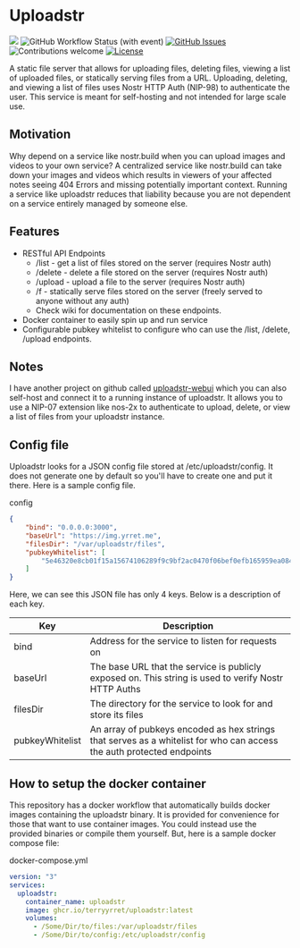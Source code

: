 # Uploadstr

![](https://img.shields.io/badge/rust-stable-blue.svg?logo=rust)
![GitHub Workflow Status (with event)](https://img.shields.io/github/actions/workflow/status/terryyrret/uploadstr/CI-CD.yml)
[![GitHub Issues](https://img.shields.io/github/issues/terryyrret/uploadstr.svg)](https://github.com/terryyrret/uploadstr/issues)
![Contributions welcome](https://img.shields.io/badge/contributions-welcome-orange.svg)
[![License](https://img.shields.io/badge/license-GNU_AGPL_v3-blue.svg)](https://opensource.org/license/agpl-v3/)

A static file server that allows for uploading files, deleting files, viewing a list of uploaded files, or statically serving files from a URL. Uploading, deleting, and viewing a list of files uses Nostr HTTP Auth (NIP-98) to authenticate the user. This service is meant for self-hosting and not intended for large scale use.

## Motivation
Why depend on a service like nostr.build when you can upload images and videos to your own service? A centralized service like nostr.build can take down your images and videos which results in viewers of your affected notes seeing 404 Errors and missing potentially important context. Running a service like uploadstr reduces that liability because you are not dependent on a service entirely managed by someone else.

## Features
- RESTful API Endpoints
  - /list - get a list of files stored on the server (requires Nostr auth)
  - /delete - delete a file stored on the server (requires Nostr auth)
  - /upload - upload a file to the server (requires Nostr auth)
  - /f - statically serve files stored on the server (freely served to anyone without any auth)
  - Check wiki for documentation on these endpoints.
- Docker container to easily spin up and run service
- Configurable pubkey whitelist to configure who can use the /list, /delete, /upload endpoints.

## Notes
I have another project on github called [uploadstr-webui](https://github.com/terryyrret/uploadstr-webui) which you can also self-host and connect it to a running instance of uploadstr. It allows you to use a NIP-07 extension like nos-2x to authenticate to upload, delete, or view a list of files from your uploadstr instance.

## Config file
Uploadstr looks for a JSON config file stored at /etc/uploadstr/config. It does not generate one by default so you'll have to create one and put it there. Here is a sample config file.

config
``` json
{
    "bind": "0.0.0.0:3000",
    "baseUrl": "https://img.yrret.me",
    "filesDir": "/var/uploadstr/files",
    "pubkeyWhitelist": [
        "5e46320e8cb01f15a15674106289f9c9bf2ac0470f06bef0efb165959ea084de"
    ]
}
```

Here, we can see this JSON file has only 4 keys. Below is a description of each key.

| Key | Description |
|-----|---------------|
| bind | Address for the service to listen for requests on |
| baseUrl | The base URL that the service is publicly exposed on. This string is used to verify Nostr HTTP Auths | 
| filesDir | The directory for the service to look for and store its files |
| pubkeyWhitelist | An array of pubkeys encoded as hex strings that serves as a whitelist for who can access the auth protected endpoints |

## How to setup the docker container
This repository has a docker workflow that automatically builds docker images containing the uploadstr binary. It is provided for convenience for those that want to use container images. You could instead use the provided binaries or compile them yourself. But, here is a sample docker compose file:

docker-compose.yml
``` yaml
version: "3"
services:
  uploadstr:
    container_name: uploadstr
    image: ghcr.io/terryyrret/uploadstr:latest
    volumes:
      - /Some/Dir/to/files:/var/uploadstr/files
      - /Some/Dir/to/config:/etc/uploadstr/config
```
